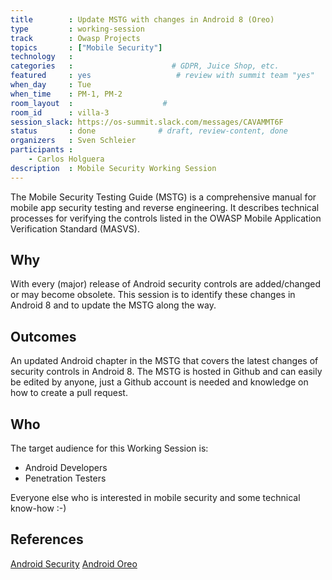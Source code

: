 ```yaml
---
title        : Update MSTG with changes in Android 8 (Oreo)
type         : working-session
track        : Owasp Projects
topics       : ["Mobile Security"]
technology   :
categories   :                      # GDPR, Juice Shop, etc.
featured     : yes                   # review with summit team "yes"
when_day     : Tue
when_time    : PM-1, PM-2
room_layout  :                    #
room_id      : villa-3
session_slack: https://os-summit.slack.com/messages/CAVAMMT6F
status       : done              # draft, review-content, done
organizers   : Sven Schleier
participants :
    - Carlos Holguera
description  : Mobile Security Working Session
---
```


The Mobile Security Testing Guide (MSTG) is a comprehensive manual for mobile app security testing and reverse engineering. It describes technical processes for verifying the controls listed in the OWASP Mobile Application Verification Standard (MASVS).

## Why

With every (major) release of Android security controls are added/changed or may become obsolete. This session is to identify these changes in Android 8 and to update the MSTG along the way.


## Outcomes

An updated Android chapter in the MSTG that covers the latest changes of security controls in Android 8. The MSTG is hosted in Github and can easily be edited by anyone, just a Github account is needed and knowledge on how to create a pull request.

## Who
The target audience for this Working Session is:

- Android Developers
- Penetration Testers

Everyone else who is interested in mobile security and some technical know-how :-)

## References

[Android Security](https://developer.android.com/topic/security/index.html)
[Android Oreo](https://developer.android.com/about/versions/oreo/index.html)
